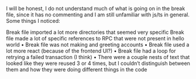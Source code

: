 I will be honest, I do not understand much of what is going on in the break file, since it has no commenting and I am still unfamiliar with js/ts in general.  
Some things I noticed:

Break file imported a lot more directories that seemed very specific
Break file made a lot of specific references to RPC that were not present in hello world
•	Break file was not making and greeting accounts 
•	Break file used a lot more react (because of the frontend UI?)
•	Break file had a loop for retrying a failed transaction (I think)
•	There were a couple nests of text that looked like they were reused 3 or 4 times, but I couldn’t distinguish between them and how they were doing different things in the code
